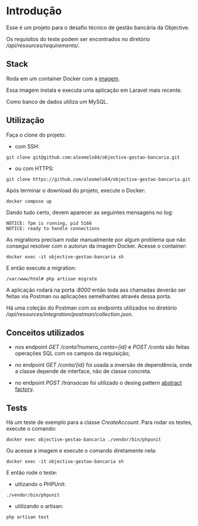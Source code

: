 # Introdução

Esse é um projeto para o desafio técnico de gestão bancária da Objective.

Os requisitos do teste podem ser encontrados no diretório */api/resources/requirements/*.

## Stack

Roda em um container Docker com a [imagem](https://hub.docker.com/r/shinsenter/laravel).

Essa imagem instala e executa uma aplicação em Laravel mais recente.

Como banco de dados utiliza um MySQL.

## Utilização

Faça o clone do projeto:

- com SSH:
```
git clone git@github.com:alexmelo84/objective-gestao-bancaria.git
```

- ou com HTTPS:
```
git clone https://github.com/alexmelo84/objective-gestao-bancaria.git
```

Após terminar o download do projeto, execute o Docker:
```
docker compose up
```

Dando tudo certo, devem aparecer as seguintes mensagens no log:
```
NOTICE: fpm is running, pid 5166
NOTICE: ready to handle connections
```

As migrations precisam rodar manualmente por algum problema que não consegui resolver com o autorun da imagem Docker. Acesse o container:
```
docker exec -it objective-gestao-bancaria sh
```

E então execute a migration:
```
/var/www/html# php artisan migrate
```

A aplicação rodará na porta *:8000* então toda ass chamadas deverão ser feitas via Postman ou aplicações semelhantes através dessa porta.

Há uma coleção do Postman com os endpoints utilizados no diretório */api/resources/integration/postman/collection.json*.

## Conceitos utilizados

- nos endpoint *GET /conta?numero_conta={id}* e *POST /conta* são feitas operações SQL com os campos da requisição;

- no endpoint *GET /conta/{id}* foi usada a inversão de dependência, onde a classe depende de interface, não de classe concreta.

- no endpoint *POST /transacao* foi utilizado o desing pattern [abstract factory](https://refactoring.guru/design-patterns/abstract-factory/php/example#example-1).

## Tests

Há um teste de exemplo para a classe *CreateAccount*. Para rodar os testes, execute o comando:

```
docker exec objective-gestao-bancaria ./vendor/bin/phpunit
```

Ou acesse a imagem e execute o comando diretamente nela:

```
docker exec -it objective-gestao-bancaria sh
```

E então rode o teste:

- utlizando o PHPUnit:

```
./vendor/bin/phpunit
```

- utilizando o artisan:

```
php artisan test
```
